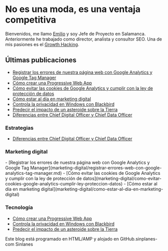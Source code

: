 # No es una moda, es una ventaja competitiva

Bienvenidos, me llamo <a href="https://emirodgar.com">Emilio</a> y soy Jefe de Proyecto en Salamanca. Anteriormente he trabajado como director, analista y consultor SEO. Una de mis pasiones es el <a href="https://emirodgar.es">Growth Hacking</a>.

<h2>Últimas publicaciones</h2>

- [Registrar los errores de nuestra página web con Google Analytics y Google Tag Manager](marketing-digital/registrar-errores-web-con-google-analytics-tag-manager.md)
- [Cómo crear una Progressive Web App](tecnologia/como-crear-una-progressive-web-app.md)
- [Cómo evitar las cookies de Google Analytics y cumplir con la ley de protección de datos](marketing-digital/como-evitar-cookies-google-analytics-cumplir-ley-proteccion-datos)
- [Cómo estar al día en marketing digital](marketing-digital/como-estar-al-dia-en-marketing-digital)
- [Controla la privacidad en Windows con Blackbird](tecnologia/controla-la-privacidad-en-windows-con-blackbird)
- [Predecir el impacto de un asteroide sobre la Tierra](tecnologia/predecir-impacto-de-asteroide-en-la-tierra)
- [Diferencias entre Chief Digital Officer y Chief Data Officer](estrategia/diferencia-chief-data-officer-chief-digital-officer)



<h3>Estrategias</h3>

- [Diferencias entre Chief Digital Officer y Chief Data Officer](estrategia/diferencia-chief-data-officer-chief-digital-officer)

<h3>Marketing digital</h3>
- [Registrar los errores de nuestra página web con Google Analytics y Google Tag Manager](marketing-digital/registrar-errores-web-con-google-analytics-tag-manager.md)
- [Cómo evitar las cookies de Google Analytics y cumplir con la ley de protección de datos](marketing-digital/como-evitar-cookies-google-analytics-cumplir-ley-proteccion-datos)
- [Cómo estar al día en marketing digital](marketing-digital/como-estar-al-dia-en-marketing-digital)

<h3>Tecnología</h3>

- [Cómo crear una Progressive Web App](tecnologia/como-crear-una-progressive-web-app.md)
- [Controla la privacidad en Windows con Blackbird](tecnologia/controla-la-privacidad-en-windows-con-blackbird)
- [Predecir el impacto de un asteroide sobre la Tierra](tecnologia/predecir-impacto-de-asteroide-en-la-tierra)

Este blog está programado en HTML/AMP y alojado en GitHub.sinplanes-com
Sinlanes
<!--stackedit_data:
eyJoaXN0b3J5IjpbMTEzMzAwODY4OV19
-->